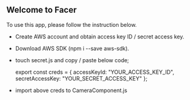 ## Welcome to Facer
To use this app, please follow the instruction below.

* Create AWS account and obtain access key ID / secret access key. 
* Download AWS SDK (npm i --save aws-sdk).
* touch secret.js and copy / paste below code;

  export const creds = {
    accessKeyId: "YOUR_ACCESS_KEY_ID",
    secretAccessKey: "YOUR_SECRET_ACCESS_KEY"
  };

* import above creds to CameraComponent.js
